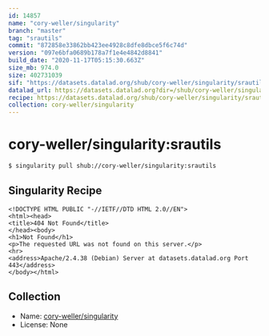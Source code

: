 ```yaml
---
id: 14857
name: "cory-weller/singularity"
branch: "master"
tag: "srautils"
commit: "872858e33862bb423ee4928c8dfe8dbce5f6c74d"
version: "097e6bfa0689b178a7f1e4e4842d8841"
build_date: "2020-11-17T05:15:30.663Z"
size_mb: 974.0
size: 402731039
sif: "https://datasets.datalad.org/shub/cory-weller/singularity/srautils/2020-11-17-872858e3-097e6bfa/097e6bfa0689b178a7f1e4e4842d8841.sif"
datalad_url: https://datasets.datalad.org?dir=/shub/cory-weller/singularity/srautils/2020-11-17-872858e3-097e6bfa/
recipe: https://datasets.datalad.org/shub/cory-weller/singularity/srautils/2020-11-17-872858e3-097e6bfa/Singularity
collection: cory-weller/singularity
---
```


# cory-weller/singularity:srautils

```bash
$ singularity pull shub://cory-weller/singularity:srautils
```

## Singularity Recipe

```singularity
<!DOCTYPE HTML PUBLIC "-//IETF//DTD HTML 2.0//EN">
<html><head>
<title>404 Not Found</title>
</head><body>
<h1>Not Found</h1>
<p>The requested URL was not found on this server.</p>
<hr>
<address>Apache/2.4.38 (Debian) Server at datasets.datalad.org Port 443</address>
</body></html>
```

## Collection

 - Name: [cory-weller/singularity](https://github.com/cory-weller/singularity)
 - License: None

